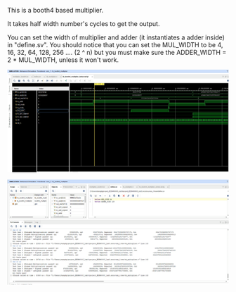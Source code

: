 This is a booth4 based multiplier.

It takes half width number's cycles to get the output.

You can set the width of multiplier and adder (it instantiates a adder inside) in "define.sv". You should notice that you can set the MUL_WIDTH to be 4, 16, 32, 64, 128, 256 .... (2 ^ n) but you must make sure the ADDER_WIDTH = 2 * MUL_WIDTH, unless it won't work.

![alt text](rtl/png/Simulation_result_wave.png)

![alt text](rtl/png/Simulation_result_test.png)